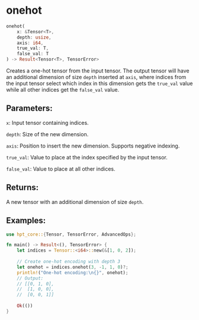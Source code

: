 # onehot
```rust
onehot(
    x: &Tensor<T>,
    depth: usize,
    axis: i64,
    true_val: T,
    false_val: T
) -> Result<Tensor<T>, TensorError>
```
Creates a one-hot tensor from the input tensor. The output tensor will have an additional dimension of size `depth` inserted at `axis`, where indices from the input tensor select which index in this dimension gets the `true_val` value while all other indices get the `false_val` value.

## Parameters:
`x`: Input tensor containing indices.

`depth`: Size of the new dimension.

`axis`: Position to insert the new dimension. Supports negative indexing.

`true_val`: Value to place at the index specified by the input tensor.

`false_val`: Value to place at all other indices.

## Returns:
A new tensor with an additional dimension of size `depth`.

## Examples:
```rust
use hpt_core::{Tensor, TensorError, AdvancedOps};

fn main() -> Result<(), TensorError> {
    let indices = Tensor::<i64>::new(&[1, 0, 2]);
    
    // Create one-hot encoding with depth 3
    let onehot = indices.onehot(3, -1, 1, 0)?;
    println!("One-hot encoding:\n{}", onehot);
    // Output:
    // [[0, 1, 0],
    //  [1, 0, 0],
    //  [0, 0, 1]]
    
    Ok(())
}
```